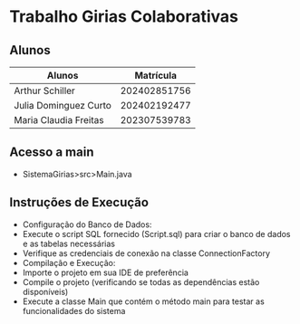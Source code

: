 # Trabalho Girias Colaborativas
## Alunos
|Alunos | Matrícula |
| -- | -- |
| Arthur Schiller  | 202402851756  |
| Julia Dominguez Curto | 202402192477 |
| Maria Claudia Freitas | 202307539783  |
## Acesso a main
- SistemaGirias>src>Main.java

## Instruções de Execução
- Configuração do Banco de Dados:
- Execute o script SQL fornecido (Script.sql) para criar o banco de dados e as tabelas necessárias
- Verifique as credenciais de conexão na classe ConnectionFactory
- Compilação e Execução:
- Importe o projeto em sua IDE de preferência
- Compile o projeto (verificando se todas as dependências estão disponíveis)
- Execute a classe Main que contém o método main para testar as funcionalidades do sistema
